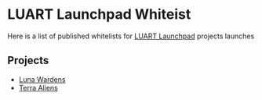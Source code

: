 # LUART Launchpad Whiteist

Here is a list of published whitelists for [LUART Launchpad](https://launchpad.luart.io/) projects launches

## Projects

* [Luna Wardens](project/Luna_Wardens)
* [Terra Aliens](project/Terra_Aliens)

